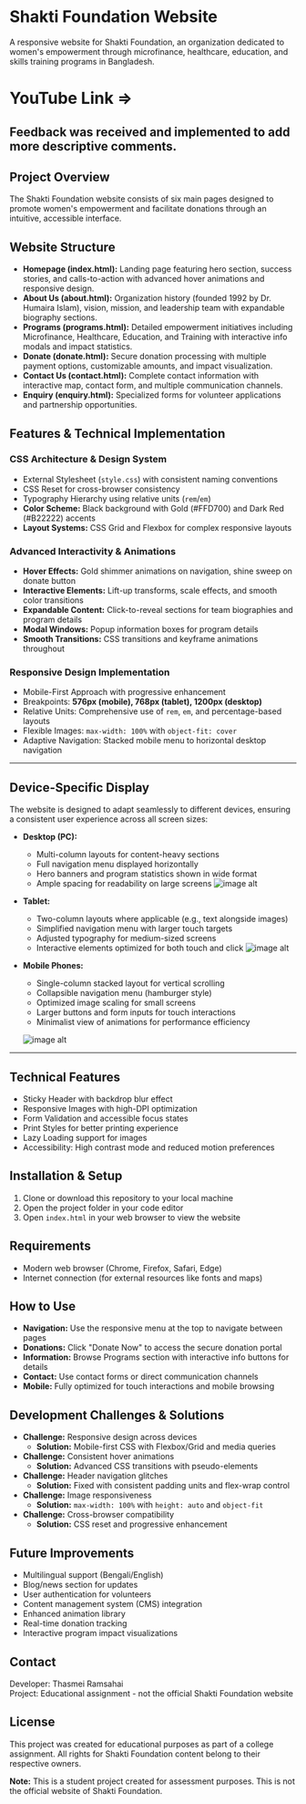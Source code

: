 # Shakti Foundation Website
A responsive website for Shakti Foundation, an organization dedicated to women's empowerment through microfinance, healthcare, education, and skills training programs in Bangladesh.  
# YouTube Link => 
## Feedback was received and implemented to add more descriptive comments.  

## Project Overview
The Shakti Foundation website consists of six main pages designed to promote women's empowerment and facilitate donations through an intuitive, accessible interface.  

## Website Structure
- **Homepage (index.html):** Landing page featuring hero section, success stories, and calls-to-action with advanced hover animations and responsive design.  
- **About Us (about.html):** Organization history (founded 1992 by Dr. Humaira Islam), vision, mission, and leadership team with expandable biography sections.  
- **Programs (programs.html):** Detailed empowerment initiatives including Microfinance, Healthcare, Education, and Training with interactive info modals and impact statistics.  
- **Donate (donate.html):** Secure donation processing with multiple payment options, customizable amounts, and impact visualization.  
- **Contact Us (contact.html):** Complete contact information with interactive map, contact form, and multiple communication channels.  
- **Enquiry (enquiry.html):** Specialized forms for volunteer applications and partnership opportunities.  

## Features & Technical Implementation
### CSS Architecture & Design System
- External Stylesheet (`style.css`) with consistent naming conventions  
- CSS Reset for cross-browser consistency  
- Typography Hierarchy using relative units (`rem`/`em`)  
- **Color Scheme:** Black background with Gold (#FFD700) and Dark Red (#B22222) accents  
- **Layout Systems:** CSS Grid and Flexbox for complex responsive layouts  

### Advanced Interactivity & Animations
- **Hover Effects:** Gold shimmer animations on navigation, shine sweep on donate button  
- **Interactive Elements:** Lift-up transforms, scale effects, and smooth color transitions  
- **Expandable Content:** Click-to-reveal sections for team biographies and program details  
- **Modal Windows:** Popup information boxes for program details  
- **Smooth Transitions:** CSS transitions and keyframe animations throughout  

### Responsive Design Implementation
- Mobile-First Approach with progressive enhancement  
- Breakpoints: **576px (mobile), 768px (tablet), 1200px (desktop)**  
- Relative Units: Comprehensive use of `rem`, `em`, and percentage-based layouts  
- Flexible Images: `max-width: 100%` with `object-fit: cover`  
- Adaptive Navigation: Stacked mobile menu to horizontal desktop navigation  

---

## Device-Specific Display
The website is designed to adapt seamlessly to different devices, ensuring a consistent user experience across all screen sizes:  

- **Desktop (PC):**  
  - Multi-column layouts for content-heavy sections  
  - Full navigation menu displayed horizontally  
  - Hero banners and program statistics shown in wide format  
  - Ample spacing for readability on large screens
    ![image alt](https://github.com/tramsahai/wede_p1-2/blob/82757de1a6170a0a06604ddfedfb5151af052d1e/Screenshot%202025-09-29%20200028.png)

- **Tablet:**  
  - Two-column layouts where applicable (e.g., text alongside images)  
  - Simplified navigation menu with larger touch targets  
  - Adjusted typography for medium-sized screens  
  - Interactive elements optimized for both touch and click
   ![image alt](https://github.com/tramsahai/wede_p1-2/blob/1602673df3e26cab59c4d6ccd55de1903a9664bd/Screenshot%202025-09-29%20213341.png)  

- **Mobile Phones:**  
  - Single-column stacked layout for vertical scrolling  
  - Collapsible navigation menu (hamburger style)  
  - Optimized image scaling for small screens  
  - Larger buttons and form inputs for touch interactions  
  - Minimalist view of animations for performance efficiency
    
  ![image alt](https://github.com/tramsahai/wede_p1-2/blob/756b34938931e3f8fc410f50187133af5af5003f/Screenshot%202025-09-29%20210929.png) 
    

---

## Technical Features
- Sticky Header with backdrop blur effect  
- Responsive Images with high-DPI optimization  
- Form Validation and accessible focus states  
- Print Styles for better printing experience  
- Lazy Loading support for images  
- Accessibility: High contrast mode and reduced motion preferences  

## Installation & Setup
1. Clone or download this repository to your local machine  
2. Open the project folder in your code editor  
3. Open `index.html` in your web browser to view the website  

## Requirements
- Modern web browser (Chrome, Firefox, Safari, Edge)  
- Internet connection (for external resources like fonts and maps)  

## How to Use
- **Navigation:** Use the responsive menu at the top to navigate between pages  
- **Donations:** Click "Donate Now" to access the secure donation portal  
- **Information:** Browse Programs section with interactive info buttons for details  
- **Contact:** Use contact forms or direct communication channels  
- **Mobile:** Fully optimized for touch interactions and mobile browsing  

## Development Challenges & Solutions
- **Challenge:** Responsive design across devices  
  - **Solution:** Mobile-first CSS with Flexbox/Grid and media queries  
- **Challenge:** Consistent hover animations  
  - **Solution:** Advanced CSS transitions with pseudo-elements  
- **Challenge:** Header navigation glitches  
  - **Solution:** Fixed with consistent padding units and flex-wrap control  
- **Challenge:** Image responsiveness  
  - **Solution:** `max-width: 100%` with `height: auto` and `object-fit`  
- **Challenge:** Cross-browser compatibility  
  - **Solution:** CSS reset and progressive enhancement  

## Future Improvements
- Multilingual support (Bengali/English)  
- Blog/news section for updates  
- User authentication for volunteers  
- Content management system (CMS) integration  
- Enhanced animation library  
- Real-time donation tracking  
- Interactive program impact visualizations  

## Contact
Developer: Thasmei Ramsahai  
Project: Educational assignment - not the official Shakti Foundation website  

## License
This project was created for educational purposes as part of a college assignment. All rights for Shakti Foundation content belong to their respective owners.  

**Note:** This is a student project created for assessment purposes. This is not the official website of Shakti Foundation.  
